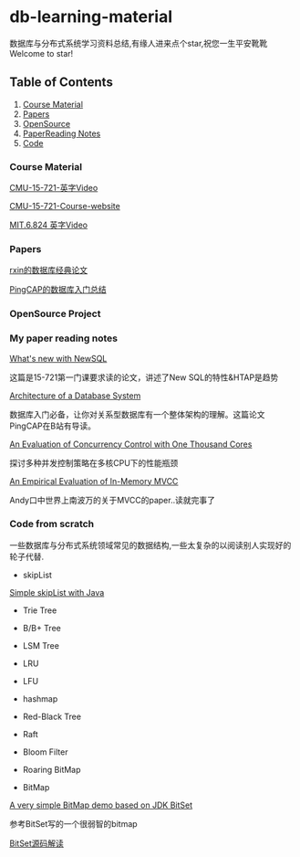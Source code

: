 # db-learning-material

数据库与分布式系统学习资料总结,有缘人进来点个star,祝您一生平安靴靴 Welcome to star! 


## <a name='TOC'>Table of Contents</a>

  1. [Course Material](#CourseMaterial)
  2. [Papers](#Papers)
  3. [OpenSource](#OpenSource)
  4. [PaperReading Notes](#PaperReading)
  5. [Code](#Code)
 
### <a name='CourseMaterial'> Course Material

[CMU-15-721-英字Video](https://www.bilibili.com/video/BV1Wz411b7sD?from=search&seid=1785395184520069316)

[CMU-15-721-Course-website ](https://15721.courses.cs.cmu.edu/spring2020/)

[MIT.6.824 英字Video](https://www.bilibili.com/video/av91748150)

### <a name='Papers'> Papers

[rxin的数据库经典论文](https://github.com/rxin/db-readings#data-parallel)

[PingCAP的数据库入门总结](https://github.com/pingcap/awesome-database-learning)


### <a name='OpenSource'> OpenSource Project

### <a name='PaperReading'> My paper reading notes

[What's new with NewSQL](https://github.com/AlexanderChiuluvB/db-learning-material/tree/master/CMU-15-721/Lec-01-History-Of-Databases)

这篇是15-721第一门课要求读的论文，讲述了New SQL的特性&HTAP是趋势

[Architecture of a Database System](https://github.com/AlexanderChiuluvB/db-learning-material/blob/master/CMU-15-721/Lec-01-History-Of-Databases/DBArchitectureLearningNotes.md)

数据库入门必备，让你对关系型数据库有一个整体架构的理解。这篇论文PingCAP在B站有导读。

[An Evaluation of Concurrency Control with One Thousand Cores](https://blog.csdn.net/weixin_38499215/article/details/105883971)

探讨多种并发控制策略在多核CPU下的性能瓶颈

[An Empirical Evaluation of In-Memory MVCC](https://github.com/AlexanderChiuluvB/db-learning-material/blob/master/CMU-15-721/Lec-03-MVCC-design/MVCC-LEC01.pdf)

Andy口中世界上南波万的关于MVCC的paper..读就完事了


### <a name='Code'> Code from scratch

一些数据库与分布式系统领域常见的数据结构,一些太复杂的以阅读别人实现好的轮子代替.

* skipList

[Simple skipList with Java](https://github.com/AlexanderChiuluvB/db-learning-material/blob/master/Data-structure/src/main/java/skipList/skipList.java)

* Trie Tree

* B/B+ Tree

* LSM Tree

* LRU

* LFU

* hashmap

* Red-Black Tree

* Raft

* Bloom Filter

* Roaring BitMap

* BitMap

[A very simple BitMap demo based on JDK BitSet](https://github.com/AlexanderChiuluvB/db-learning-material/blob/master/Data-structure/src/main/java/BitMap/BitMap.java)

参考BitSet写的一个很弱智的bitmap

[BitSet源码解读](https://blog.csdn.net/weixin_38499215/article/details/105996592)
